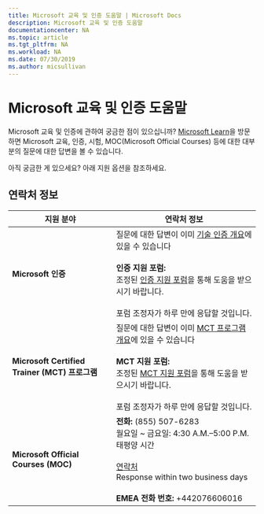 ```yaml
---
title: Microsoft 교육 및 인증 도움말 | Microsoft Docs
description: Microsoft 교육 및 인증 도움말
documentationcenter: NA
ms.topic: article
ms.tgt_pltfrm: NA
ms.workload: NA
ms.date: 07/30/2019
ms.author: micsullivan
---
```

# Microsoft 교육 및 인증 도움말

Microsoft 교육 및 인증에 관하여 궁금한 점이 있으십니까? [Microsoft Learn](/learn/certifications/)을 방문하면 Microsoft 교육, 인증, 시험, MOC(Microsoft Official Courses) 등에 대한 대부분의 질문에 대한 답변을 볼 수 있습니다.

아직 궁금한 게 있으세요? 아래 지원 옵션을 참조하세요.

## 연락처 정보

| 지원 분야 | 연락처 정보 |
| ------------- | --- |
| **Microsoft 인증** | 질문에 대한 답변이 이미 [기술 인증 개요](https://www.microsoft.com/ko-kr/learning/certification-overview.aspx)에 있을 수 있습니다 <br/><br/> **인증 지원 포럼:** <br/>조정된 [인증 지원 포럼](https://aka.ms/MCPForum)을 통해 도움을 받으시기 바랍니다.<br/><br/>  포럼 조정자가 하루 만에 응답할 것입니다. |
| **Microsoft Certified Trainer (MCT) 프로그램** | 질문에 대한 답변이 이미 [MCT 프로그램 개요](https://www.microsoft.com/ko-kr/learning/mct-certification.aspx)에 있을 수 있습니다 <br/><br/> **MCT 지원 포럼:** <br/>조정된 [MCT 지원 포럼](https://aka.ms/MCTForum)을 통해 도움을 받으시기 바랍니다.<br/><br/>  포럼 조정자가 하루 만에 응답할 것입니다. |
| **Microsoft Official Courses (MOC)** | **전화:** (855) 507-6283<br/> 월요일 ~ 금요일: 4:30 A.M.–5:00 P.M. 태평양 시간<br/><br/> [연락처](https://support.microsoft.com/ko-kr/supportrequestform/a62bfdd8-695f-f1d0-3dbc-e42e79a78641?SL=en&SC=US) <br/> Response within two business days <br/><br/> **EMEA 전화 번호:** +442076606016 |
